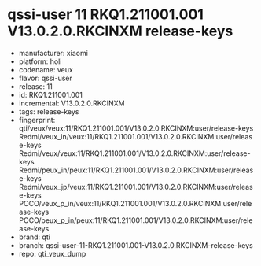 # qssi-user 11 RKQ1.211001.001 V13.0.2.0.RKCINXM release-keys
- manufacturer: xiaomi
- platform: holi
- codename: veux
- flavor: qssi-user
- release: 11
- id: RKQ1.211001.001
- incremental: V13.0.2.0.RKCINXM
- tags: release-keys
- fingerprint: qti/veux/veux:11/RKQ1.211001.001/V13.0.2.0.RKCINXM:user/release-keys
Redmi/veux_in/veux:11/RKQ1.211001.001/V13.0.2.0.RKCINXM:user/release-keys
Redmi/veux/veux:11/RKQ1.211001.001/V13.0.2.0.RKCINXM:user/release-keys
Redmi/peux_in/peux:11/RKQ1.211001.001/V13.0.2.0.RKCINXM:user/release-keys
Redmi/veux_jp/veux:11/RKQ1.211001.001/V13.0.2.0.RKCINXM:user/release-keys
POCO/veux_p_in/veux:11/RKQ1.211001.001/V13.0.2.0.RKCINXM:user/release-keys
POCO/peux_p_in/peux:11/RKQ1.211001.001/V13.0.2.0.RKCINXM:user/release-keys
- brand: qti
- branch: qssi-user-11-RKQ1.211001.001-V13.0.2.0.RKCINXM-release-keys
- repo: qti_veux_dump
